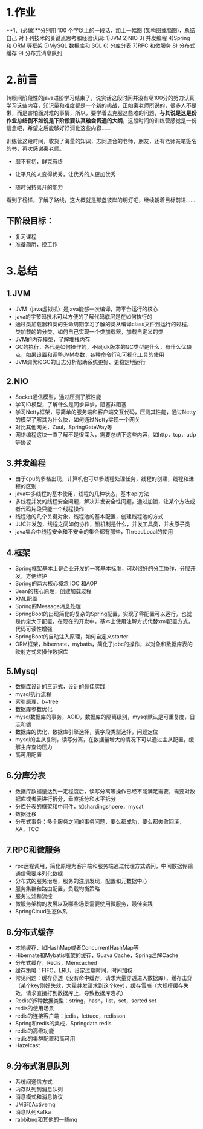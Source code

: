 # 1.作业

 **1、(必做)**分别用 100 个字以上的一段话，加上一幅图 (架构图或脑图)，总结自己
对下列技术的关键点思考和经验认识:
1)JVM
2)NIO
3) 并发编程
4)Spring 和 ORM 等框架
5)MySQL 数据库和 SQL
6) 分库分表
7)RPC 和微服务
8) 分布式缓存
9) 分布式消息队列 

# 2.前言

转眼间阶段性的java进阶学习结束了，说实话这段时间并没有尽100分的努力认真学习这些内容，知识量和难度都是一个新的挑战，正如秦老师所说的，很多人不是懒，而是害怕面对难的事情，所以，要学着去克服这些难的问题，**与其说是这是份作业总结倒不如说是下阶段要认真融会贯通的大纲**，这段时间的训练营感觉是一份信念吧，希望之后能够好好消化这些内容......

训练营这段时间，收货了海量的知识，志同道合的老师，朋友，还有老师亲笔签名的书，再次感谢秦老师。

- 靡不有初，鲜克有终

- 让平凡的人变得优秀，让优秀的人更加优秀
- 随时保持离开的能力

看到了榜样，了解了路线，这大概就是那盏彼岸的明灯吧，继续朝着目标前进......

## 下阶段目标：

- 复习课程
- 准备简历，换工作

# 3.总结

## 1.JVM

- JVM（java虚拟机）是java能够一次编译，跨平台运行的核心
- java的字节码技术可以方便的了解代码底层是在如何执行的
- 通过类加载器和类的生命周期学习了解的类从编译class文件到运行的过程，类加载的的分类，如何自己实现一个类加载器，加载自定义的类
- JVM的内存模型，了解堆栈内存
- GC的执行，各代是如何操作的，不同jdk版本的GC类型是什么，有什么优缺点，如果设置和调整JVM参数，各种命令行和可视化工具的使用
- JVM调优和GC的日志分析帮助系统更好、更稳定地运行

## 2.NIO

- Socket通信模型，通过压测了解性能
- 学习IO模型，了解什么是同步异步，阻塞非阻塞
- 学习Netty框架，写简单的服务端和客户端交互代码，压测其性能，通过Netty的模型了解其为什么快，如何通过Netty实现一个网关
- 对比其他网关，Zuul，SpringGateWay等
- 网络编程这块一直了解不是很深入，需要总结下这些内容，如http，tcp，udp等协议

## 3.并发编程

- 由于cpu的多核出现，计算机也可以多线程处理任务，线程的创建，线程和进程的区别
- java中多线程的基本使用，线程的几种状态，基本api方法
- 多线程并发的线程安全问题，解决并发安全性问题，通过加锁，让某个方法或者代码片段只能一个线程操作
- 线程池的几个关键对象，线程池的基本配置，创建线程池的方式
- JUC并发包，线程之间如何协作，锁机制是什么，并发工具类，并发原子类
- java集合中线程安全和不安全的集合都有那些，ThreadLocal的使用

## 4.框架

- Spring框架基本上是企业开发的一套基本标准，可以很好的分工协作，分层开发，方便维护
- Spring的两大核心概念 IOC 和AOP
- Bean的核心原理，创建加载过程
- XML配置
- Spring的Message消息处理
- SpringBoot的出现简化的复杂的Spring配置，实现了零配置可以运行，也就是约定大于配置，在现在的开发中，基本上使用注解方式代替xml配置方式，代码可读性增强
- SpringBoot的自动注入原理，如何自定义starter
- ORM框架，hibernate，mybatis，简化了jdbc的操作，以对象和数据库表的映射方式来操作数据库

## 5.Mysql

- 数据库设计的三范式，设计的最佳实践
- mysql执行流程
- 索引原理，b+tree
- 数据库参数优化
- mysql数据库的事务，ACID，数据库的隔离级别，mysql默认是可重复度，日志和锁
- 数据库的优化，数据库引擎选择，表字段类型选择，问题定位
- mysql的主从复制，读写分离，在数据量增大的情况下可以通过主从配置，缓解主库查询压力
- 高可用配置

## 6.分库分表

- 数据库数据量达到一定程度后，读写分离等操作已经不能满足需要，需要对数据库或者表进行拆分，垂直拆分和水平拆分
- 分库分表的框架和中间件，如shardingshpere，mycat
- 数据迁移
- 分布式事务：多个服务之间的事务问题，要么都成功，要么都失败回滚，XA，TCC

## 7.RPC和微服务

- rpc远程调用，简化原理为客户端和服务端通过代理方式访问，中间数据传输通信需要序列化数据
- 分布式的服务治理，服务的注册发现，配置和元数据中心
- 服务集群和路由配置，负载均衡策略
- 服务过滤和流控
- 微服务架构的发展以及哪些场景需要使用微服务，最佳实践
- SpringCloud生态体系

## 8.分布式缓存

- 本地缓存，如HashMap或者ConcurrentHashMap等
- Hibernate和Mybatis框架的缓存，Guava Cache，Spring注解Cache
- 分布式缓存，Redis，Memcached
- 缓存策略：FIFO，LRU，设定过期时间，时间加权
- 常见问题：缓存穿透（没有命中缓存，请求大量穿透进入数据库），缓存击穿（某个key刚好失效，大量并发请求到这个key），缓存雪崩（大规模缓存失效，请求直接打到数据库上，导致数据库宕机）
- Redis的5种数据类型：string，hash，list，set，sorted set
- redis的使用场景
- redis的连接客户端：jedis，lettuce，redisson
- Spring和redis的集成，Springdata redis
- redis的高级功能
- redis的集群配置和高可用
- Hazelcast

## 9.分布式消息队列

- 系统间通信方式
- 内存队列到消息队列
- 消息模式和消息协议
- JMS和Activemq
- 消息队列Kafka
- rabbitmq和其他的一些mq







